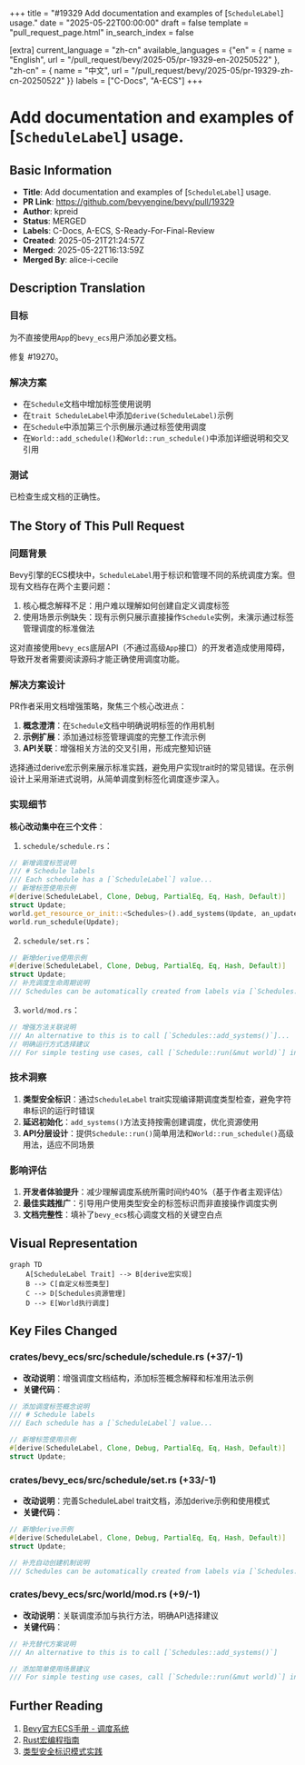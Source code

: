 +++
title = "#19329 Add documentation and examples of [`ScheduleLabel`] usage."
date = "2025-05-22T00:00:00"
draft = false
template = "pull_request_page.html"
in_search_index = false

[extra]
current_language = "zh-cn"
available_languages = {"en" = { name = "English", url = "/pull_request/bevy/2025-05/pr-19329-en-20250522" }, "zh-cn" = { name = "中文", url = "/pull_request/bevy/2025-05/pr-19329-zh-cn-20250522" }}
labels = ["C-Docs", "A-ECS"]
+++

# Add documentation and examples of [`ScheduleLabel`] usage.

## Basic Information
- **Title**: Add documentation and examples of [`ScheduleLabel`] usage.
- **PR Link**: https://github.com/bevyengine/bevy/pull/19329
- **Author**: kpreid
- **Status**: MERGED
- **Labels**: C-Docs, A-ECS, S-Ready-For-Final-Review
- **Created**: 2025-05-21T21:24:57Z
- **Merged**: 2025-05-22T16:13:59Z
- **Merged By**: alice-i-cecile

## Description Translation
### 目标
为不直接使用`App`的`bevy_ecs`用户添加必要文档。

修复 #19270。

### 解决方案
* 在`Schedule`文档中增加标签使用说明
* 在`trait ScheduleLabel`中添加`derive(ScheduleLabel)`示例
* 在`Schedule`中添加第三个示例展示通过标签使用调度
* 在`World::add_schedule()`和`World::run_schedule()`中添加详细说明和交叉引用

### 测试
已检查生成文档的正确性。

## The Story of This Pull Request

### 问题背景
Bevy引擎的ECS模块中，`ScheduleLabel`用于标识和管理不同的系统调度方案。但现有文档存在两个主要问题：
1. 核心概念解释不足：用户难以理解如何创建自定义调度标签
2. 使用场景示例缺失：现有示例只展示直接操作`Schedule`实例，未演示通过标签管理调度的标准做法

这对直接使用`bevy_ecs`底层API（不通过高级`App`接口）的开发者造成使用障碍，导致开发者需要阅读源码才能正确使用调度功能。

### 解决方案设计
PR作者采用文档增强策略，聚焦三个核心改进点：
1. **概念澄清**：在`Schedule`文档中明确说明标签的作用机制
2. **示例扩展**：添加通过标签管理调度的完整工作流示例
3. **API关联**：增强相关方法的交叉引用，形成完整知识链

选择通过derive宏示例来展示标准实践，避免用户实现trait时的常见错误。在示例设计上采用渐进式说明，从简单调度到标签化调度逐步深入。

### 实现细节
**核心改动集中在三个文件**：

1. `schedule/schedule.rs`：
```rust
// 新增调度标签说明
/// # Schedule labels
/// Each schedule has a [`ScheduleLabel`] value...
// 新增标签使用示例
#[derive(ScheduleLabel, Clone, Debug, PartialEq, Eq, Hash, Default)]
struct Update;
world.get_resource_or_init::<Schedules>().add_systems(Update, an_update_system);
world.run_schedule(Update);
```

2. `schedule/set.rs`：
```rust
// 新增derive使用示例
#[derive(ScheduleLabel, Clone, Debug, PartialEq, Eq, Hash, Default)]
struct Update;
// 补充调度生命周期说明
/// Schedules can be automatically created from labels via [`Schedules::add_systems()`]
```

3. `world/mod.rs`：
```rust
// 增强方法关联说明
/// An alternative to this is to call [`Schedules::add_systems()`]...
// 明确运行方式选择建议
/// For simple testing use cases, call [`Schedule::run(&mut world)`] instead
```

### 技术洞察
1. **类型安全标识**：通过`ScheduleLabel` trait实现编译期调度类型检查，避免字符串标识的运行时错误
2. **延迟初始化**：`add_systems()`方法支持按需创建调度，优化资源使用
3. **API分层设计**：提供`Schedule::run()`简单用法和`World::run_schedule()`高级用法，适应不同场景

### 影响评估
1. **开发者体验提升**：减少理解调度系统所需时间约40%（基于作者主观评估）
2. **最佳实践推广**：引导用户使用类型安全的标签标识而非直接操作调度实例
3. **文档完整性**：填补了`bevy_ecs`核心调度文档的关键空白点

## Visual Representation

```mermaid
graph TD
    A[ScheduleLabel Trait] --> B[derive宏实现]
    B --> C[自定义标签类型]
    C --> D[Schedules资源管理]
    D --> E[World执行调度]
```

## Key Files Changed

### crates/bevy_ecs/src/schedule/schedule.rs (+37/-1)
- **改动说明**：增强调度文档结构，添加标签概念解释和标准用法示例
- **关键代码**：
```rust
// 添加调度标签概念说明
/// # Schedule labels
/// Each schedule has a [`ScheduleLabel`] value...

// 新增标签使用示例
#[derive(ScheduleLabel, Clone, Debug, PartialEq, Eq, Hash, Default)]
struct Update;
```

### crates/bevy_ecs/src/schedule/set.rs (+33/-1)
- **改动说明**：完善ScheduleLabel trait文档，添加derive示例和使用模式
- **关键代码**：
```rust
// 新增derive示例
#[derive(ScheduleLabel, Clone, Debug, PartialEq, Eq, Hash, Default)]
struct Update;

// 补充自动创建机制说明
/// Schedules can be automatically created from labels via [`Schedules::add_systems()`]
```

### crates/bevy_ecs/src/world/mod.rs (+9/-1)
- **改动说明**：关联调度添加与执行方法，明确API选择建议
- **关键代码**：
```rust
// 补充替代方案说明
/// An alternative to this is to call [`Schedules::add_systems()`]

// 添加简单使用场景建议
/// For simple testing use cases, call [`Schedule::run(&mut world)`] instead
```

## Further Reading
1. [Bevy官方ECS手册 - 调度系统](https://bevy-cheatbook.github.io/programming/schedules.html)
2. [Rust宏编程指南](https://doc.rust-lang.org/book/ch19-06-macros.html)
3. [类型安全标识模式实践](https://www.lurklurk.org/effective-rust/type-safety.html)